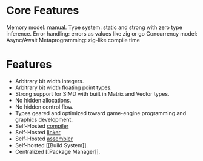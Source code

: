 # Core Features
Memory model: manual.
Type system: static and strong with zero type inference.
Error handling: errors as values like zig or go
Concurrency model: Async/Await
Metaprogramming: zig-like compile time
# Features
- Arbitrary bit width integers.
- Arbitrary bit width floating point types.
- Strong support for SIMD with built in Matrix and Vector types.
- No hidden allocations.
- No hidden control flow.
- Types geared and optimized toward game-engine programming and graphics development.
- Self-Hosted [compiler](<Compiler Specs>)
- Self-Hosted [linker](<Linker Specs>)
- Self-Hosted [assembler](<Assembler Specs>)
- Self-hosted [[Build System]].
- Centralized [[Package Manager]].